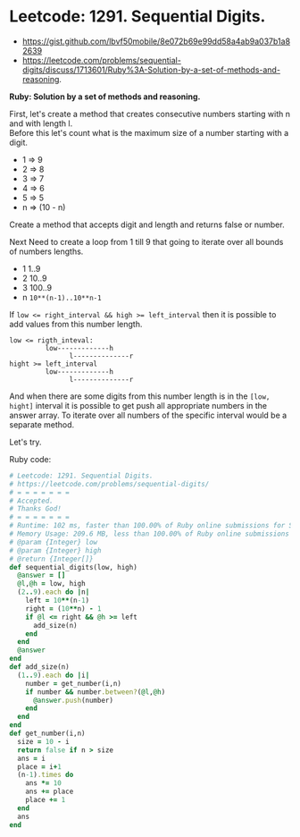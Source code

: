 # Leetcode: 1291. Sequential Digits.

- https://gist.github.com/lbvf50mobile/8e072b69e99dd58a4ab9a037b1a82639
- https://leetcode.com/problems/sequential-digits/discuss/1713601/Ruby%3A-Solution-by-a-set-of-methods-and-reasoning.
 
**Ruby: Solution by a set of methods and reasoning.**

First, let's create a method that creates consecutive numbers starting with n and with length l.  
Before this let's count what is the maximum size of a number starting with a digit.
- 1 => 9
- 2 => 8
- 3 => 7
- 4 => 6
- 5 => 5
- n => (10 - n)

Create a method that accepts digit and length and returns false or number.

Next Need to create a loop from 1 till 9 that going to iterate over all bounds of numbers lengths.
- 1 1..9
- 2 10..9
- 3 100..9
- n `10**(n-1)..10**n-1`

If `low <= right_interval && high >= left_interval` then it is possible to add values from this number length.
```
low <= rigth_inteval:
         low-------------h
               l--------------r
hight >= left_interval
         low-------------h
               l--------------r
```

And when there are some digits from this number length is in the `[low, hight]` interval it is possible to get push all appropriate numbers in the answer array. To iterate over all numbers of the specific interval would be a separate method.

Let's try.

Ruby code:
```Ruby
# Leetcode: 1291. Sequential Digits.
# https://leetcode.com/problems/sequential-digits/
# = = = = = = =
# Accepted.
# Thanks God!
# = = = = = = =
# Runtime: 102 ms, faster than 100.00% of Ruby online submissions for Sequential Digits.
# Memory Usage: 209.6 MB, less than 100.00% of Ruby online submissions for Sequential Digits.
# @param {Integer} low
# @param {Integer} high
# @return {Integer[]}
def sequential_digits(low, high)
  @answer = []
  @l,@h = low, high
  (2..9).each do |n|
    left = 10**(n-1)
    right = (10**n) - 1
    if @l <= right && @h >= left
      add_size(n)
    end
  end
  @answer
end
def add_size(n)
  (1..9).each do |i|
    number = get_number(i,n)
    if number && number.between?(@l,@h)
      @answer.push(number)
    end
  end
end
def get_number(i,n)
  size = 10 - i
  return false if n > size
  ans = i
  place = i+1
  (n-1).times do 
    ans *= 10
    ans += place 
    place += 1
  end
  ans
end

```
